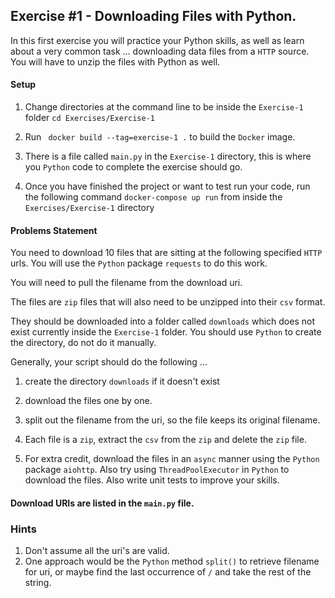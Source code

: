 ## Exercise #1 - Downloading Files with Python.

In this first exercise you will practice your Python skills,
as well as learn about a very common task ... downloading data files
from a `HTTP` source. 
You will have to unzip the files with Python as well.


#### Setup
1. Change directories at the command line 
   to be inside the `Exercise-1` folder `cd Exercises/Exercise-1`
   
2. Run ` docker build --tag=exercise-1 .` to build the `Docker` image.

3. There is a file called `main.py` in the `Exercise-1` directory, this
is where you `Python` code to complete the exercise should go.
   
4. Once you have finished the project or want to test run your code,
   run the following command `docker-compose up run` from inside the `Exercises/Exercise-1` directory

#### Problems Statement
You need to download 10 files that are sitting at the following specified
`HTTP` urls. You will use the `Python` package `requests` to do this
work.

You will need to pull the filename from the download uri.

The files are `zip` files that will also need to be unzipped into 
their `csv` format.

They should be downloaded into a folder called `downloads` which
does not exist currently inside the `Exercise-1` folder. You should
use `Python` to create the directory, do not do it manually.

Generally, your script should do the following ...
1. create the directory `downloads` if it doesn't exist
2. download the files one by one.
3. split out the filename from the uri, so the file keeps its 
   original filename.
   
4. Each file is a `zip`, extract the `csv` from the `zip` and delete
the `zip` file.
5. For extra credit, download the files in an `async` manner using the 
   `Python` package `aiohttp`. Also try using `ThreadPoolExecutor` in 
   `Python` to download the files. Also write unit tests to improve your skills.

#### Download URIs are listed in the `main.py` file.

### Hints
1. Don't assume all the uri's are valid.
2. One approach would be the `Python` method `split()` to retrieve filename for uri,
or maybe find the last occurrence of `/` and take the rest of the string.